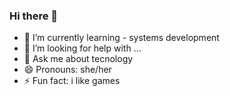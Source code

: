### Hi there 👋
- 🌱 I’m currently learning - systems development
- 🤔 I’m looking for help with ...
- 💬 Ask me about tecnology
- 😄 Pronouns: she/her
- ⚡ Fun fact: i like games
